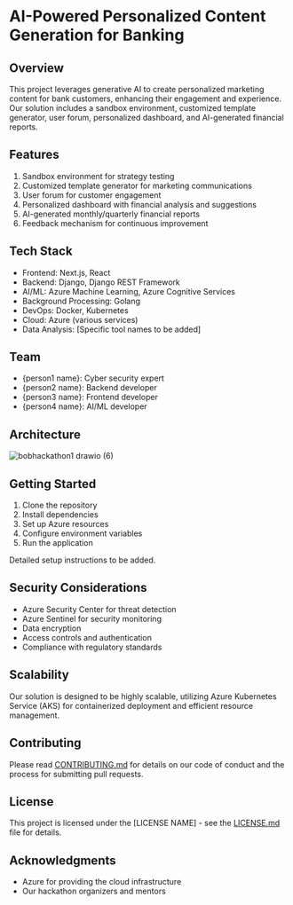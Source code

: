 # AI-Powered Personalized Content Generation for Banking

## Overview

This project leverages generative AI to create personalized marketing content for bank customers, enhancing their engagement and experience. Our solution includes a sandbox environment, customized template generator, user forum, personalized dashboard, and AI-generated financial reports.

## Features

1. Sandbox environment for strategy testing
2. Customized template generator for marketing communications
3. User forum for customer engagement
4. Personalized dashboard with financial analysis and suggestions
5. AI-generated monthly/quarterly financial reports
6. Feedback mechanism for continuous improvement

## Tech Stack

- Frontend: Next.js, React
- Backend: Django, Django REST Framework
- AI/ML: Azure Machine Learning, Azure Cognitive Services
- Background Processing: Golang
- DevOps: Docker, Kubernetes
- Cloud: Azure (various services)
- Data Analysis: [Specific tool names to be added]

## Team

- {person1 name}: Cyber security expert
- {person2 name}: Backend developer
- {person3 name}: Frontend developer
- {person4 name}: AI/ML developer

## Architecture


![bobhackathon1 drawio (6)](https://github.com/Team-DevSquad/BoB-Personalized-Content-Generation/assets/121743571/5d05eb0d-e768-446a-9b74-dff362cf0ac5)

## Getting Started

1. Clone the repository
2. Install dependencies
3. Set up Azure resources
4. Configure environment variables
5. Run the application

Detailed setup instructions to be added.

## Security Considerations

- Azure Security Center for threat detection
- Azure Sentinel for security monitoring
- Data encryption
- Access controls and authentication
- Compliance with regulatory standards

## Scalability

Our solution is designed to be highly scalable, utilizing Azure Kubernetes Service (AKS) for containerized deployment and efficient resource management.

## Contributing

Please read [CONTRIBUTING.md](CONTRIBUTING.md) for details on our code of conduct and the process for submitting pull requests.

## License

This project is licensed under the [LICENSE NAME] - see the [LICENSE.md](LICENSE.md) file for details.

## Acknowledgments

- Azure for providing the cloud infrastructure
- Our hackathon organizers and mentors
